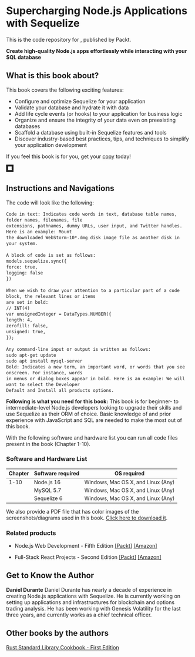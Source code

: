 # Supercharging Node.js Applications with Sequelize

<a href="https://www.packtpub.com/product/supercharging-node-js-applications-with-sequelize/9781801811552?utm_source=github&utm_medium=repository&utm_campaign=9781801076012"><img src="https://static.packt-cdn.com/products/9781801811552/cover/smaller" alt="" height="256px" align="right"></a>

This is the code repository for [](https://www.packtpub.com/product/supercharging-node-js-applications-with-sequelize/9781801811552?utm_source=github&utm_medium=repository&utm_campaign=9781801076012), published by Packt.

**Create high-quality Node.js apps effortlessly while interacting with your SQL database**

## What is this book about?

This book covers the following exciting features:
* Configure and optimize Sequelize for your application
* Validate your database and hydrate it with data
* Add life cycle events (or hooks) to your application for business logic
* Organize and ensure the integrity of your data even on preexisting databases
* Scaffold a database using built-in Sequelize features and tools
* Discover industry-based best practices, tips, and techniques to simplify your application development

If you feel this book is for you, get your [copy](https://www.amazon.com/dp/1801811555) today!

<a href="https://www.packtpub.com/?utm_source=github&utm_medium=banner&utm_campaign=GitHubBanner"><img src="https://raw.githubusercontent.com/PacktPublishing/GitHub/master/GitHub.png" alt="https://www.packtpub.com/" border="5" /></a>

## Instructions and Navigations

The code will look like the following:
```
Code in text: Indicates code words in text, database table names, folder names, filenames, file
extensions, pathnames, dummy URLs, user input, and Twitter handles. Here is an example: Mount
the downloaded WebStorm-10*.dmg disk image file as another disk in your system.

A block of code is set as follows:
models.sequelize.sync({
force: true,
logging: false
})

When we wish to draw your attention to a particular part of a code block, the relevant lines or items
are set in bold:
// INT(4)
var unsignedInteger = DataTypes.NUMBER({
length: 4,
zerofill: false,
unsigned: true,
});

Any command-line input or output is written as follows:
sudo apt-get update
sudo apt install mysql-server
Bold: Indicates a new term, an important word, or words that you see onscreen. For instance, words
in menus or dialog boxes appear in bold. Here is an example: We will want to select the Developer
Default and Install all products options.
```

**Following is what you need for this book:**
This book is for beginner- to intermediate-level Node.js developers looking to upgrade their skills and use Sequelize as their ORM of choice. Basic knowledge of and prior experience with JavaScript and SQL are needed to make the most out of this book.

With the following software and hardware list you can run all code files present in the book (Chapter 1-10).
### Software and Hardware List
| Chapter | Software required | OS required |
| -------- | ------------------------------------ | ----------------------------------- |
| 1-10 | Node.js 16 | Windows, Mac OS X, and Linux (Any)  |
|      | MySQL 5.7 | Windows, Mac OS X, and Linux (Any)   |
|      | Sequelize 6 | Windows, Mac OS X, and Linux (Any) |


We also provide a PDF file that has color images of the screenshots/diagrams used in this book. [Click here to download it](https://packt.link/FqVKp).

### Related products
* Node.js Web Development - Fifth Edition [[Packt]](https://www.packtpub.com/product/node-js-web-development-fifth-edition/9781838987572?utm_source=github&utm_medium=repository&utm_campaign=9781838987572) [[Amazon]](https://www.amazon.com/dp/1838987576)

* Full-Stack React Projects - Second Edition [[Packt]](https://www.packtpub.com/product/full-stack-react-projects-second-edition/9781839215414?utm_source=github&utm_medium=repository&utm_campaign=9781839215414) [[Amazon]](https://www.amazon.com/dp/1839215410)

## Get to Know the Author
**Daniel Durante**
Daniel Durante has nearly a decade of experience in creating Node.js applications with Sequelize. He is currently working on setting up applications and infrastructures for blockchain and options trading analysis. He has been working with Genesis Volatility for the last three years, and currently works as a chief technical officer.

## Other books by the authors
[Rust Standard Library Cookbook - First Edition](https://www.packtpub.com/product/rust-standard-library-cookbook/9781788623926?utm_source=github&utm_medium=repository&utm_campaign=9781788623926)

